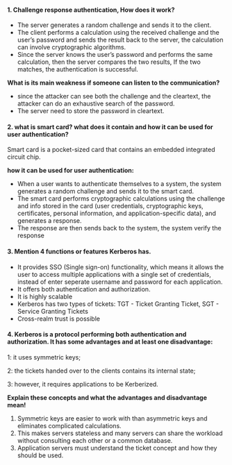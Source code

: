 #### 1. Challenge response authentication, How does it work? 

- The server generates a random challenge and sends it to the client.
- The client performs a calculation using the received challenge and the user’s password and sends the result back to the server, the calculation can involve cryptographic algorithms.
- Since the server knows the user’s password and performs the same calculation, then the server compares the two results, If the two matches, the authentication is successful.

**What is its main weakness if someone can listen to the communication?**

- since the attacker can see both the challenge and the cleartext, the attacker can do an exhaustive search of the password.
- The server need to store the password in cleartext.

#### 2. what is smart card? what does it contain and how it can be used for user authentication?

Smart card is a pocket-sized card that contains an embedded integrated circuit chip.

**how it can be used for user authentication:**

- When a user wants to authenticate themselves to a system, the system generates a random challenge and sends it to the smart card.
- The smart card performs cryptographic calculations using the challenge and info stored in the card (user credentials, cryptographic keys, certificates, personal information, and application-specific data), and generates a response.
- The response are then sends back to the system, the system verify the response

#### 3. Mention 4 functions or features Kerberos has.

- It provides SSO (Single sign-on) functionality, which means it allows the user to access multiple applications with a single set of credentials, instead of enter seperate username and password for each application.
- It offers both authentication and authorization.
- It is highly scalable 
- Kerberos has two types of tickets: TGT - Ticket Granting Ticket, SGT - Service Granting Tickets
- Cross-realm trust is possible

#### 4. Kerberos is a protocol performing both authentication and authorization. It has some advantages and at least one disadvantage:

 1: it uses symmetric keys;

 2: the tickets handed over to the clients contains its internal state;

 3: however, it requires applications to be Kerberized.

**Explain these concepts and what the advantages and disadvantage mean!**

1. Symmetric keys are easier to work with than asymmetric keys and eliminates complicated calculations.
2. This makes servers stateless and many servers can share the workload without consulting each other or a common database.
3. Application servers must understand the ticket concept and how they should be used.
